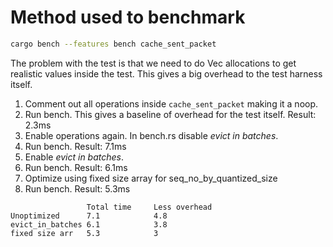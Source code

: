 # Method used to benchmark

```bash
cargo bench --features bench cache_sent_packet
```

The problem with the test is that we need to do Vec allocations to get
realistic values inside the test. This gives a big overhead to the test
harness itself.

1. Comment out all operations inside `cache_sent_packet` making it a noop.
2. Run bench. This gives a baseline of overhead for the test itself. Result: 2.3ms
3. Enable operations again. In bench.rs disable _evict in batches_.
4. Run bench. Result: 7.1ms
5. Enable _evict in batches_.
6. Run bench. Result: 6.1ms
7. Optimize using fixed size array for seq_no_by_quantized_size
8. Run bench. Result: 5.3ms

```
                 Total time     Less overhead
Unoptimized      7.1            4.8
evict_in_batches 6.1            3.8
fixed size arr   5.3            3
```
